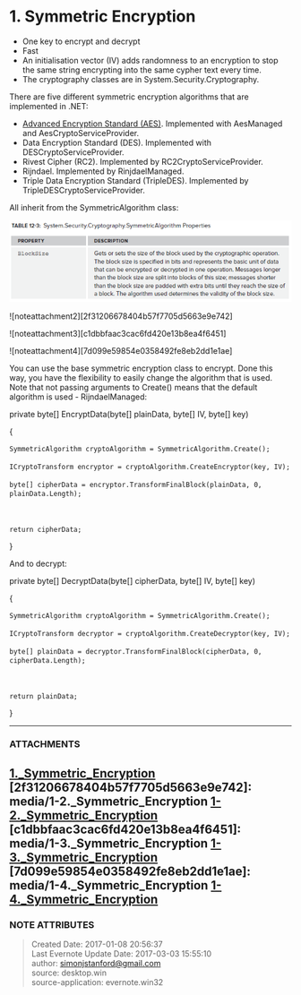 # 1\. Symmetric Encryption

  * One key to encrypt and decrypt
  * Fast
  * An initialisation vector (IV) adds randomness to an encryption to stop the same string encrypting into the same cypher text every time.
  * The cryptography classes are in System.Security.Cryptography.

  

There are five different symmetric encryption algorithms that are implemented
in .NET:

  * [Advanced Encryption Standard (AES)](evernote:///view/26944639/s226/417ed09d-3880-46a9-87ac-223e614bdf7a/417ed09d-3880-46a9-87ac-223e614bdf7a/). Implemented with AesManaged and AesCryptoServiceProvider.
  * Data Encryption Standard (DES). Implemented with DESCryptoServiceProvider.
  * Rivest Cipher (RC2). Implemented by RC2CryptoServiceProvider.
  * Rijndael. Implemented by RinjdaelManaged.
  * Triple Data Encryption Standard (TripleDES). Implemented by TripleDESCryptoServiceProvider.

  

All inherit from the SymmetricAlgorithm class:

  

![noteattachment1][1859c09382b0a810615e6f44f6604894]

![noteattachment2][2f31206678404b57f7705d5663e9e742]

  

  

  

![noteattachment3][c1dbbfaac3cac6fd420e13b8ea4f6451]

![noteattachment4][7d099e59854e0358492fe8eb2dd1e1ae]

  

You can use the base symmetric encryption class to encrypt. Done this way, you
have the flexibility to easily change the algorithm that is used. Note that
not passing arguments to Create() means that the default algorithm is used -
RijndaelManaged:

  

private byte[] EncryptData(byte[] plainData, byte[] IV, byte[] key)

{

    SymmetricAlgorithm cryptoAlgorithm = SymmetricAlgorithm.Create();

    ICryptoTransform encryptor = cryptoAlgorithm.CreateEncryptor(key, IV);

    byte[] cipherData = encryptor.TransformFinalBlock(plainData, 0, plainData.Length);

  

    return cipherData;

}

  

  

And to decrypt:

  

private byte[] DecryptData(byte[] cipherData, byte[] IV, byte[] key)

{

    SymmetricAlgorithm cryptoAlgorithm = SymmetricAlgorithm.Create();

    ICryptoTransform decryptor = cryptoAlgorithm.CreateDecryptor(key, IV);

    byte[] plainData = decryptor.TransformFinalBlock(cipherData, 0, cipherData.Length);

  

    return plainData;

}

  


---
### ATTACHMENTS
[1859c09382b0a810615e6f44f6604894]: media/1._Symmetric_Encryption
[1._Symmetric_Encryption](media/1._Symmetric_Encryption)
[2f31206678404b57f7705d5663e9e742]: media/1-2._Symmetric_Encryption
[1-2._Symmetric_Encryption](media/1-2._Symmetric_Encryption)
[c1dbbfaac3cac6fd420e13b8ea4f6451]: media/1-3._Symmetric_Encryption
[1-3._Symmetric_Encryption](media/1-3._Symmetric_Encryption)
[7d099e59854e0358492fe8eb2dd1e1ae]: media/1-4._Symmetric_Encryption
[1-4._Symmetric_Encryption](media/1-4._Symmetric_Encryption)
---
### NOTE ATTRIBUTES
>Created Date: 2017-01-08 20:56:37  
>Last Evernote Update Date: 2017-03-03 15:55:10  
>author: simonjstanford@gmail.com  
>source: desktop.win  
>source-application: evernote.win32  
<!--stackedit_data:
eyJoaXN0b3J5IjpbLTY4Njg0MjY2NF19
-->